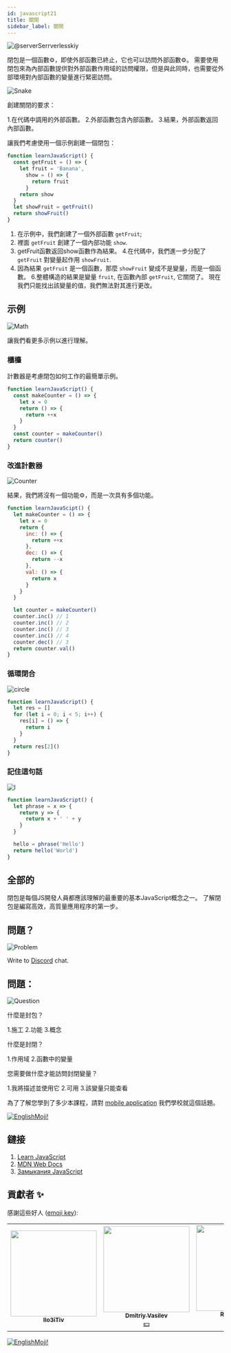```yaml
---
id: javascript21
title: 關閉
sidebar_label: 關閉
---
```


![@serverSerrverlesskiy](/img/javascript/headers/20.jpg)

閉包是一個函數⚙️，即使外部函數️已終止，它也可以訪問外部函數⚙️。 需要使用閉包來為內部函數提供對外部函數作用域的訪問權限，但是與此同時，也需要從外部環境對內部函數的變量進行緊密訪問。

![Snake](https://media.giphy.com/media/3oFzmdjqH15YebLQ52/giphy.gif)

創建關閉的要求：

1.在代碼中調用的外部函數。
2.外部函數包含內部函數。
3.結果，外部函數返回內部函數。

讓我們考慮使用一個示例創建一個閉包：

```jsx live
function learnJavaScript() {
  const getFruit = () => {
    let fruit = 'Banana',
      show = () => {
        return fruit
      }
    return show
  }
  let showFruit = getFruit()
  return showFruit()
}
```

1. 在示例中，我們創建了一個外部函數 `getFruit`;
2. 裡面 `getFruit` 創建了一個內部功能 `show`.
3. getFruit函數返回show函數作為結果。
4.在代碼中，我們進一步分配了 `getFruit` 對變量起作用 `showFruit`.
5. 因為結果 `getFruit` 是一個函數，那麼 `showFruit` 變成不是變量，而是一個函數。
6.整體構造的結果是變量 `fruit`, 在函數內部 `getFruit`, 它關閉了。 現在我們只能找出該變量的值，我們無法對其進行更改。

## 示例

![Math](https://media.giphy.com/media/xT1Ra5h24Eliux3UVq/giphy.gif)

讓我們看更多示例以進行理解。

### 櫃檯

計數器是考慮閉包如何工作的最簡單示例。

<!-- ![Counter](https://media.giphy.com/media/QSNvClMu5zWJW/giphy.gif) -->

```jsx live
function learnJavaScript() {
  const makeCounter = () => {
    let x = 0
    return () => {
      return ++x
    }
  }
  const counter = makeCounter()
  return counter()
}
```

### 改進計數器

![Counter](https://media.giphy.com/media/3o6Zt6fzS6qEbLhKWQ/giphy.gif)

結果，我們將沒有一個功能⚙️，而是一次具有多個功能。

```jsx live
function learnJavaScipt() {
  let makeCounter = () => {
    let x = 0
    return {
      inc: () => {
        return ++x
      },
      dec: () => {
        return --x
      },
      val: () => {
        return x
      }
    }
  }

  let counter = makeCounter()
  counter.inc() // 1
  counter.inc() // 2
  counter.inc() // 3
  counter.inc() // 4
  counter.dec() // 3
  return counter.val()
}
```

### 循環閉合

![circle](https://media.giphy.com/media/u5s2ezDicmyuA/giphy.gif)

```jsx live
function learnJavaScript() {
  let res = []
  for (let i = 0; i < 5; i++) {
    res[i] = () => {
      return i
    }
  }
  return res[2]()
}
```

### 記住這句話

![l](https://media.giphy.com/media/l4pTfqyI6TCjUW4Yo/giphy.gif)

```jsx live
function learnJavaScript() {
  let phrase = x => {
    return y => {
      return x + ' ' + y
    }
  }

  hello = phrase('Hello')
  return hello('World')
}
```

## 全部的

閉包是每個JS開發人員都應該理解的最重要的基本JavaScript概念之一。 了解閉包是編寫高效，高質量應用程序的第一步。

## 問題？

![Problem](https://media.giphy.com/media/xTiTnGeUsWOEwsGoG4/giphy.gif)

Write to [Discord](https://discord.gg/6GDAfXn) chat.

## 問題：

![Question](https://media.giphy.com/media/l0HlRnAWXxn0MhKLK/giphy.gif)

什麼是封包？

1.施工
2.功能
3.概念

什麼是封閉？

1.作用域
2.函數中的變量

您需要做什麼才能訪問封閉變量？

1.我將描述並使用它
2.可用
3.該變量只能查看

為了了解您學到了多少本課程，請對 [mobile application](http://onelink.to/njhc95) 我們學校就這個話題。

[![EnglishMoji!](/img/logo/NeuroCoder.png)](https://vk.com/neurocoder)

## 鏈接

1. [Learn JavaScript](https://learn.javascript.ru/closures)
2. [MDN Web Docs](https://developer.mozilla.org/ru/docs/Web/JavaScript/Closures)
3. [Замыкания JavaScript](https://medium.com/@stasonmars/понимаем-замыкания-в-javascript-раз-и-навсегда-c211805b6898)

## 貢獻者 ✨

感謝這些好人 ([emoji key](https://allcontributors.org/docs/en/emoji-key)):

<!-- ALL-CONTRIBUTORS-LIST:START - Do not remove or modify this section -->
<!-- prettier-ignore-start -->
<!-- markdownlint-disable -->
<table>
  <tr> 
    <td align="center"><a href="https://github.com/IIo3iTiv"><img src="https://avatars1.githubusercontent.com/u/72025062?v=4?s=200" width="200px;" alt=""/><br /><sub><b>IIo3iTiv</b></sub></a><br /><a href="https://github.com/gHashTag/react-native-village/commits?author=IIo3iTiv" title="Documentation">  </a></td>
    <td align="center"><a href="https://fullstackserverless.github.io/"><img src="https://avatars0.githubusercontent.com/u/6774813?v=4?s=200" width="200px;" alt=""/><br /><sub><b>Dmitriy Vasilev</b></sub></a><br /><a href="#financial-gHashTag" title="Financial">💵</a></td>
    <td align="center"><a href="https://github.com/Resoner2005"><img src="https://avatars1.githubusercontent.com/u/75675814?v=4?s=200" width="200px;" alt=""/><br /><sub><b>Resoner2005</b></sub></a><br /><a href="https://github.com/gHashTag/react-native-village/issues?q=author%3AResoner2005" title="Bug reports">🐛 🎨 🖋</a></td>
    <td align="center"><a href="https://github.com/Navernoss"><img src="https://avatars0.githubusercontent.com/u/75784137?v=4?s=200" width="200px;" alt=""/><br /><sub><b>Navernoss</b></sub></a><br /><a href="#content-Navernoss" title="Content">🖋 🐛 🎨 </a></td>
  </tr>
</table>

<!-- markdownlint-restore -->
<!-- prettier-ignore-end -->

<!-- ALL-CONTRIBUTORS-LIST:END -->

[![EnglishMoji!](/img/logo/NeuroCoder.png)](https://vk.com/neurocoder)
